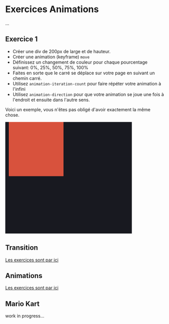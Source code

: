 # Exercices Animations

...

## Exercice 1

* Créer une div de 200px de large et de hauteur. 
* Créer une animation (keyframe) `move`
* Définissez un changement de couleur pour chaque pourcentage suivant: 0%, 25%, 50%, 75%, 100%
* Faites en sorte que le carré se déplace sur votre page en suivant un chemin carré.
* Utilisez `animation-iteration-count` pour faire répéter votre animation à l'infini
* Utilisez `animation-direction` pour que votre animation se joue une fois à l'endroit et ensuite dans l'autre sens.

Voici un exemple, vous n'êtes pas obligé d'avoir exactement la même chose.

![ex-carre-anim](./img/xx/anim_ex.gif)

## Transition

[Les exercices sont par ici](https://www.w3schools.com/css/exercise.asp?filename=exercise_css3_transitions1)

## Animations

[Les exercices sont par ici](https://www.w3schools.com/css/exercise.asp?filename=exercise_css3_animations1)

## Mario Kart

work in progress...
